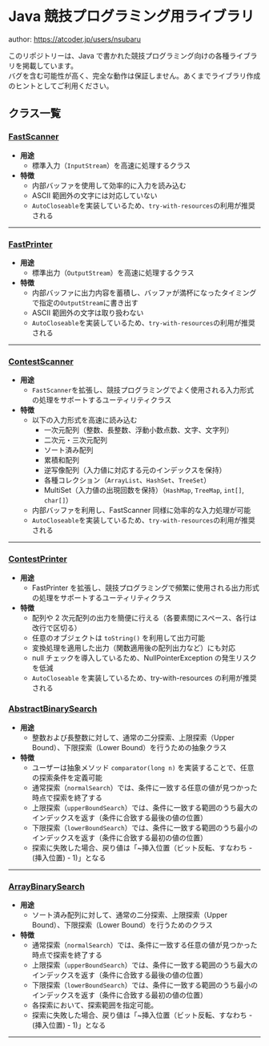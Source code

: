 # Java 競技プログラミング用ライブラリ

author: <https://atcoder.jp/users/nsubaru>

このリポジトリーは、Java で書かれた競技プログラミング向けの各種ライブラリを掲載しています。  
バグを含む可能性が高く、完全な動作は保証しません。あくまでライブラリ作成のヒントとしてご利用ください。

## クラス一覧

### [FastScanner](./FastIO/src/FastScanner.java)

- **用途**  
  - 標準入力（`InputStream`）を高速に処理するクラス
- **特徴**  
  - 内部バッファを使用して効率的に入力を読み込む  
  - ASCII 範囲外の文字には対応していない  
  - `AutoCloseable`を実装しているため、`try-with-resources`の利用が推奨される

---

### [FastPrinter](./FastIO/src/FastPrinter.java)

- **用途**  
  - 標準出力（`OutputStream`）を高速に処理するクラス
- **特徴**  
  - 内部バッファに出力内容を蓄積し、バッファが満杯になったタイミングで指定の`OutputStream`に書き出す  
  - ASCII 範囲外の文字は取り扱わない  
  - `AutoCloseable`を実装しているため、`try-with-resources`の利用が推奨される

---

### [ContestScanner](./FastIO/src/ContestScanner.java)

- **用途**  
  - `FastScanner`を拡張し、競技プログラミングでよく使用される入力形式の処理をサポートするユーティリティクラス
- **特徴**  
  - 以下の入力形式を高速に読み込む  
    - 一次元配列（整数、長整数、浮動小数点数、文字、文字列）
    - 二次元・三次元配列
    - ソート済み配列
    - 累積和配列
    - 逆写像配列（入力値に対応する元のインデックスを保持）
    - 各種コレクション（`ArrayList`、`HashSet`、`TreeSet`）
    - MultiSet（入力値の出現回数を保持）（`HashMap`, `TreeMap`, `int[]`, `char[]`）
  - 内部バッファを利用し、FastScanner 同様に効率的な入力処理が可能  
  - `AutoCloseable`を実装しているため、`try-with-resources`の利用が推奨される

---

### [ContestPrinter](./FastIO/src/ContestPrinter.java)

- **用途**  
  - FastPrinter を拡張し、競技プログラミングで頻繁に使用される出力形式の処理をサポートするユーティリティクラス
- **特徴**  
  - 配列や 2 次元配列の出力を簡便に行える（各要素間にスペース、各行は改行で区切る）  
  - 任意のオブジェクトは `toString()` を利用して出力可能  
  - 変換処理を適用した出力（関数適用後の配列出力など）にも対応  
  - null チェックを導入しているため、NullPointerException の発生リスクを低減  
  - `AutoCloseable` を実装しているため、try-with-resources の利用が推奨される

### [AbstractBinarySearch](./BinarySearch/src/AbstractBinarySearch.java)

- **用途**  
  - 整数および長整数に対して、通常の二分探索、上限探索（Upper Bound）、下限探索（Lower Bound）を行うための抽象クラス
- **特徴**  
  - ユーザーは抽象メソッド `comparator(long n)` を実装することで、任意の探索条件を定義可能  
  - 通常探索（`normalSearch`）では、条件に一致する任意の値が見つかった時点で探索を終了する  
  - 上限探索（`upperBoundSearch`）では、条件に一致する範囲のうち最大のインデックスを返す（条件に合致する最後の値の位置）  
  - 下限探索（`lowerBoundSearch`）では、条件に一致する範囲のうち最小のインデックスを返す（条件に合致する最初の値の位置）  
  - 探索に失敗した場合、戻り値は「~挿入位置（ビット反転、すなわち -(挿入位置) - 1)」となる

---

### [ArrayBinarySearch](./BinarySearch/src/ArrayBinarySearch.java)

- **用途**
  - ソート済み配列に対して、通常の二分探索、上限探索（Upper Bound）、下限探索（Lower Bound）を行うためのクラス
- **特徴**
  - 通常探索（`normalSearch`）では、条件に一致する任意の値が見つかった時点で探索を終了する
  - 上限探索（`upperBoundSearch`）では、条件に一致する範囲のうち最大のインデックスを返す（条件に合致する最後の値の位置）
  - 下限探索（`lowerBoundSearch`）では、条件に一致する範囲のうち最小のインデックスを返す（条件に合致する最初の値の位置）
  - 各探索において、探索範囲を指定可能。
  - 探索に失敗した場合、戻り値は「~挿入位置（ビット反転、すなわち -(挿入位置) - 1)」となる

---
